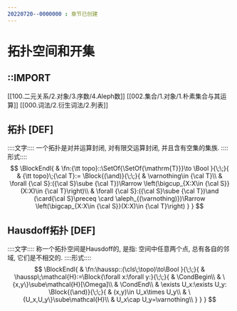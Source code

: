 ```yaml
---
20220720--0000000 : 章节已创建
---
```

# 拓扑空间和开集
## ::IMPORT
[[100.二元关系/2.对象/3.序数/4.Aleph数]]
[[002.集合/1.对象/1.朴素集合与其运算]]
[[000.词法/2.衍生词法/2.列表]]

## 拓扑 [DEF]
::::文字::::
一个拓扑是对并运算封闭, 对有限交运算封闭, 并且含有空集的集族. 
::::形式::::
$$
\BlockEndl{
    & \fn:{\tt topo}::\SetOf{\SetOf{\mathrm{T}}}\to \Bool
}{\;\;}{
    & {\tt topo}\;{\cal T}:=
    \Block{(\and)}{\;\;}{
        & \varnothing\in {\cal T}\\
        & \forall {\cal S}:({\cal S}\sube {\cal T})\Rarrow \left(\bigcup_{X:X\in {\cal S}}(X:X)\in {\cal T}\right)\\
        & \forall {\cal S}:({\cal S}\sube {\cal T})\and (\card{\cal S}\preceq \card \aleph_{(\varnothing)})\Rarrow \left(\bigcap_{X:X\in {\cal S}}(X:X)\in {\cal T}\right)
    }
}
$$

## Hausdoff拓扑 [DEF]
::::文字::::
称一个拓扑空间是Hausdoff的, 是指: 空间中任意两个点, 总有各自的邻域, 它们是不相交的. 
::::形式::::
$$
\BlockEndl{
    & \fn:\haussp::(\cls\;\topo)\to\Bool
}{\;\;}{
    & \haussp\;\mathcal{H}:=\Block{\forall x:\forall y:}{\;\;}{
        & \CondBegin\\
        & \{x,y\}\sube\mathcal{H}[\Omega]\\
        & \CondEnd\\
        & \exists U_x:\exists U_y:
        \Block{(\and)}{\;\;}{
            & (x,y)\in U_x\times U_y\\
            & \{U_x,U_y\}\sube\mathcal{H}\\
            & U_x\cap U_y=\varnothing\\
        }
    }
}
$$
